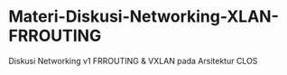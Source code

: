 # Materi-Diskusi-Networking-XLAN-FRROUTING
Diskusi Networking v1 FRROUTING &amp; VXLAN pada Arsitektur CLOS
